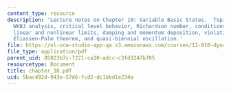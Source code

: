 ```yaml
---
content_type: resource
description: 'Lecture notes on Chapter 10: Variable Basic States.  Topics include
  WKBJ analysis, critical level behavior, Richardson number, conditions for absorption,
  linear and nonlinear limits, damping and momentum deposition, violation of the second
  Eliassen-Palm theorem, and quasi-biennial oscillation.'
file: https://ol-ocw-studio-app-qa.s3.amazonaws.com/courses/12-810-dynamics-of-the-atmosphere-spring-2008/5bac492d943e57d6fcd2dc1bbd1e234a_chapter_10.pdf
file_type: application/pdf
parent_uid: 85823b7c-7221-ca10-adcc-c3fd3247b705
resourcetype: Document
title: chapter_10.pdf
uid: 5bac492d-943e-57d6-fcd2-dc1bbd1e234a
---
```

